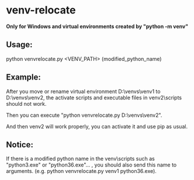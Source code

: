 # venv-relocate

**Only for Windows and virtual environments created by "python -m venv"**

## Usage: 

python venvrelocate.py <VENV_PATH> (modified_python_name)

## Example:

After you move or rename virtual environment D:\venvs\venv1 to D:\venvs\venv2, the activate scripts and executable files in venv2\scripts should not work.

Then you can execute "python venvrelocate.py D:\venvs\venv2".

And then venv2 will work properly, you can activate it and use pip as usual.

## Notice:

If there is a modified python name in the venv\scripts such as "python3.exe" or "python36.exe"... , you should also send this name to arguments. (e.g. python venvrelocate.py venv1 python36.exe).